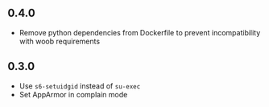 ## 0.4.0

- Remove python dependencies from Dockerfile to prevent
  incompatibility with woob requirements

## 0.3.0

- Use `s6-setuidgid` instead of `su-exec`
- Set AppArmor in complain mode
